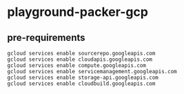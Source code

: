 # playground-packer-gcp

## pre-requirements

```
gcloud services enable sourcerepo.googleapis.com
gcloud services enable cloudapis.googleapis.com
gcloud services enable compute.googleapis.com
gcloud services enable servicemanagement.googleapis.com
gcloud services enable storage-api.googleapis.com
gcloud services enable cloudbuild.googleapis.com
```
